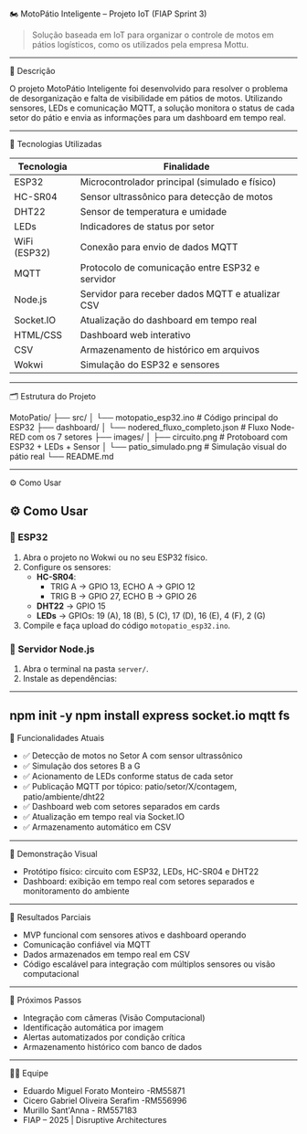 🏍️ MotoPátio Inteligente – Projeto IoT (FIAP Sprint 3)

> Solução baseada em IoT para organizar o controle de motos em pátios logísticos, como os utilizados pela empresa Mottu.

---

📌 Descrição

O projeto MotoPátio Inteligente foi desenvolvido para resolver o problema de desorganização e falta de visibilidade em pátios de motos. Utilizando sensores, LEDs e comunicação MQTT, a solução monitora o status de cada setor do pátio e envia as informações para um dashboard em tempo real.

---

🧠 Tecnologias Utilizadas

| Tecnologia       | Finalidade                                         |
|-----------------|----------------------------------------------------|
| ESP32            | Microcontrolador principal (simulado e físico)    |
| HC-SR04          | Sensor ultrassônico para detecção de motos        |
| DHT22            | Sensor de temperatura e umidade                   |
| LEDs             | Indicadores de status por setor                   |
| WiFi (ESP32)     | Conexão para envio de dados MQTT                  |
| MQTT             | Protocolo de comunicação entre ESP32 e servidor  |
| Node.js          | Servidor para receber dados MQTT e atualizar CSV  |
| Socket.IO        | Atualização do dashboard em tempo real           |
| HTML/CSS         | Dashboard web interativo                          |
| CSV              | Armazenamento de histórico em arquivos           |
| Wokwi            | Simulação do ESP32 e sensores                     |

---

🗂️ Estrutura do Projeto

MotoPatio/
├── src/
│   └── motopatio_esp32.ino       # Código principal do ESP32
├── dashboard/
│   └── nodered_fluxo_completo.json  # Fluxo Node-RED com os 7 setores
├── images/
│   ├── circuito.png              # Protoboard com ESP32 + LEDs + Sensor
│   └── patio_simulado.png        # Simulação visual do pátio real
└── README.md

---

⚙️ Como Usar

## ⚙️ Como Usar

### 📡 ESP32
1. Abra o projeto no Wokwi ou no seu ESP32 físico.
2. Configure os sensores:
   - **HC-SR04**:
     - TRIG A → GPIO 13, ECHO A → GPIO 12  
     - TRIG B → GPIO 27, ECHO B → GPIO 26
   - **DHT22** → GPIO 15
   - **LEDs** → GPIOs: 19 (A), 18 (B), 5 (C), 17 (D), 16 (E), 4 (F), 2 (G)
3. Compile e faça upload do código `motopatio_esp32.ino`.

### 📡 Servidor Node.js
1. Abra o terminal na pasta `server/`.
2. Instale as dependências:

---
npm init -y
npm install express socket.io mqtt fs
---

🎯 Funcionalidades Atuais

- ✅ Detecção de motos no Setor A com sensor ultrassônico
- ✅ Simulação dos setores B a G
- ✅ Acionamento de LEDs conforme status de cada setor
- ✅  Publicação MQTT por tópico: patio/setor/X/contagem, patio/ambiente/dht22
- ✅ Dashboard web com setores separados em cards
- ✅ Atualização em tempo real via Socket.IO
- ✅ Armazenamento automático em CSV

---

📸 Demonstração Visual

- Protótipo físico: circuito com ESP32, LEDs, HC-SR04 e DHT22
- Dashboard: exibição em tempo real com setores separados e monitoramento do ambiente

---

🚀 Resultados Parciais

- MVP funcional com sensores ativos e dashboard operando
- Comunicação confiável via MQTT
- Dados armazenados em tempo real em CSV
- Código escalável para integração com múltiplos sensores ou visão computacional

---

🧩 Próximos Passos

- Integração com câmeras (Visão Computacional)
- Identificação automática por imagem
- Alertas automatizados por condição crítica
- Armazenamento histórico com banco de dados

---

👨‍💻 Equipe

- Eduardo Miguel Forato Monteiro -RM55871
- Cicero Gabriel Oliveira Serafim -RM556996
- Murillo Sant'Anna - RM557183
- FIAP – 2025 | Disruptive Architectures
